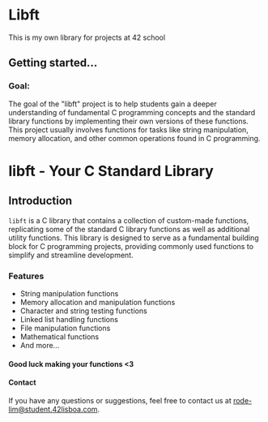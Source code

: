 # Libft
This is my own library for projects at 42 school

## Getting started...

### Goal:

The goal of the "libft" project is to help students gain a deeper understanding of fundamental C programming concepts and the standard library functions by implementing their own versions of these functions. This project usually involves functions for tasks like string manipulation, memory allocation, and other common operations found in C programming.

# libft - Your C Standard Library

## Introduction

`libft` is a C library that contains a collection of custom-made functions, replicating some of the standard C library functions as well as additional utility functions. This library is designed to serve as a fundamental building block for C programming projects, providing commonly used functions to simplify and streamline development.

### Features

- String manipulation functions
- Memory allocation and manipulation functions
- Character and string testing functions
- Linked list handling functions
- File manipulation functions
- Mathematical functions
- And more...

#### Good luck making your functions <3


#### Contact
If you have any questions or suggestions, feel free to contact us at rode-lim@student.42lisboa.com.
